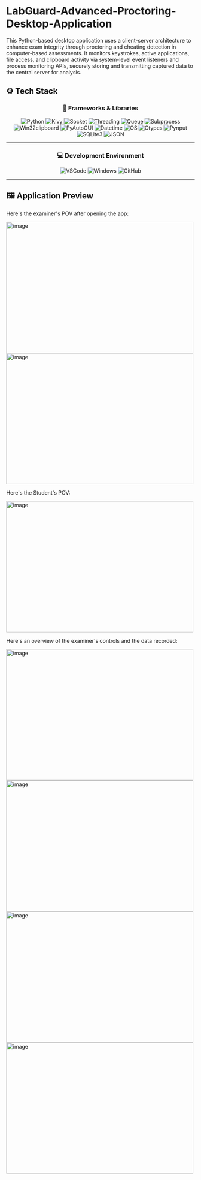 # LabGuard-Advanced-Proctoring-Desktop-Application
This Python-based desktop application uses a client-server architecture to enhance exam integrity through proctoring and cheating detection in computer-based assessments. It monitors keystrokes, active applications, file access, and clipboard activity via system-level event listeners and process monitoring APIs, securely storing and transmitting captured data to the central server for analysis.

## ⚙️ Tech Stack

<div align="center">

### 🧩 **Frameworks & Libraries**

![Python](https://img.shields.io/badge/Python-3776AB?style=for-the-badge&logo=python&logoColor=white)
![Kivy](https://img.shields.io/badge/Kivy-7FBB00?style=for-the-badge&logo=kivy&logoColor=white)
![Socket](https://img.shields.io/badge/Socket-000000?style=for-the-badge&logo=socket.io&logoColor=white)
![Threading](https://img.shields.io/badge/Threading-FFD43B?style=for-the-badge&logo=python&logoColor=black)
![Queue](https://img.shields.io/badge/Queue-306998?style=for-the-badge&logo=python&logoColor=white)
![Subprocess](https://img.shields.io/badge/Subprocess-3776AB?style=for-the-badge&logo=python&logoColor=white)
![Win32clipboard](https://img.shields.io/badge/Win32clipboard-00ADEF?style=for-the-badge&logo=windows&logoColor=white)
![PyAutoGUI](https://img.shields.io/badge/PyAutoGUI-FF6F00?style=for-the-badge&logo=python&logoColor=white)
![Datetime](https://img.shields.io/badge/Datetime-3776AB?style=for-the-badge&logo=python&logoColor=white)
![OS](https://img.shields.io/badge/OS%20Module-306998?style=for-the-badge&logo=python&logoColor=white)
![Ctypes](https://img.shields.io/badge/Ctypes-4B8BBE?style=for-the-badge&logo=python&logoColor=white)
![Pynput](https://img.shields.io/badge/Pynput.keyboard-FFD43B?style=for-the-badge&logo=python&logoColor=black)
![SQLite3](https://img.shields.io/badge/SQLite3-003B57?style=for-the-badge&logo=sqlite&logoColor=white)
![JSON](https://img.shields.io/badge/JSON-000000?style=for-the-badge&logo=json&logoColor=white)

---

### 💻 **Development Environment**

![VSCode](https://img.shields.io/badge/VS%20Code-0078D4?style=for-the-badge&logo=visualstudiocode&logoColor=white)
![Windows](https://img.shields.io/badge/Windows-0078D6?style=for-the-badge&logo=windows&logoColor=white)
![GitHub](https://img.shields.io/badge/GitHub-181717?style=for-the-badge&logo=github&logoColor=white)


---

</div>

## 🖼️ Application Preview

Here's the examiner's POV after opening the app:

<img width="500" height="350" alt="image" src="https://github.com/user-attachments/assets/da6988f2-f067-47c7-95a3-b0e162cbf0de" />

<img width="500" height="350" alt="image" src="https://github.com/user-attachments/assets/8dbe0e34-55c2-436a-b744-56b4e6648566" />



Here's the Student's POV:

<img width="500" height="350" alt="image" src="https://github.com/user-attachments/assets/59b5418a-068f-4495-a79f-a388400167a9" />



Here's an overview of the examiner's controls and the data recorded: 

<img width="500" height="350" alt="image" src="https://github.com/user-attachments/assets/687e2876-57f0-4800-bd8f-bbcf4dc6878b" />

<img width="500" height="350" alt="image" src="https://github.com/user-attachments/assets/86ecff92-5c1f-46d4-b954-963c73f4e055" />

<img width="500" height="350" alt="image" src="https://github.com/user-attachments/assets/0ea6282c-8466-4f91-841f-2437c21d065a" />

<img width="500" height="350" alt="image" src="https://github.com/user-attachments/assets/8fd646e2-0ae3-41cf-90a1-7e9f5a455f82" />




